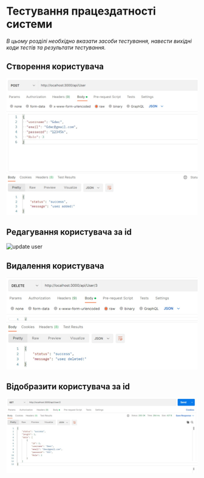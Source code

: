 # Тестування працездатності системи

*В цьому розділі необхідно вказати засоби тестування, навести вихідні коди тестів та результати тестування.*
## Створення користувача
![creating user](one.jpg)
## Редагування користувача за id
![update user](two.ipg)
## Видалення користувача
![delete user](three.jpg)
## Відобразити користувача за id
![read user](four.jpg)
